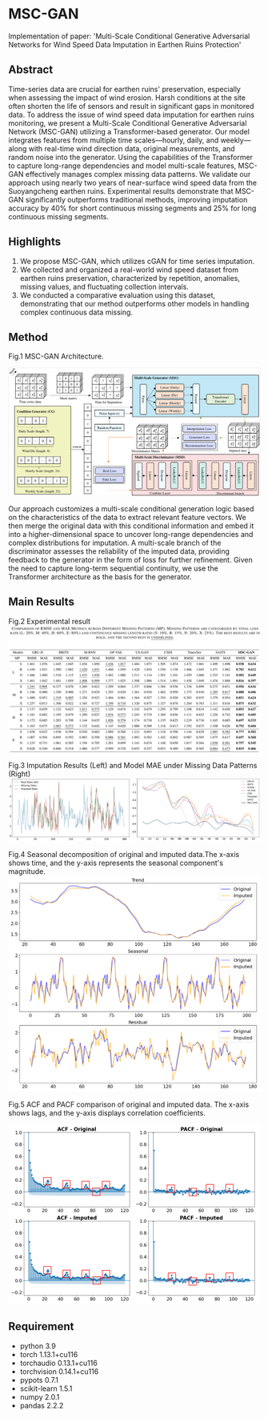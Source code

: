 # MSC-GAN

Implementation of paper: 'Multi-Scale Conditional Generative Adversarial Networks for Wind Speed Data Imputation in Earthen Ruins Protection'

##  Abstract

Time-series data are crucial for earthen ruins' preservation, especially when assessing the impact of wind erosion. Harsh conditions at the site often shorten the life of sensors and result in significant gaps in monitored data. To address the issue of wind speed data imputation for earthen ruins monitoring, we present a Multi-Scale Conditional Generative Adversarial Network (MSC-GAN) utilizing a Transformer-based generator. Our model integrates features from multiple time scales—hourly, daily, and weekly—along with real-time wind direction data, original measurements, and random noise into the generator. Using the capabilities of the Transformer to capture long-range dependencies and model multi-scale features, MSC-GAN effectively manages complex missing data patterns. We validate our approach using nearly two years of near-surface wind speed data from the Suoyangcheng earthen ruins. Experimental results demonstrate that MSC-GAN significantly outperforms traditional methods, improving imputation accuracy by 40% for short continuous missing segments and 25% for long continuous missing segments. 

##  Highlights

1. We propose MSC-GAN, which utilizes cGAN for time series imputation.
2. We collected and organized a real-world wind speed dataset from earthen ruins preservation, characterized by repetition, anomalies, missing values, and fluctuating collection intervals.
3. We conducted a comparative evaluation using this dataset, demonstrating that our method outperforms other models in handling complex continuous data missing.

## Method


Fig.1 MSC-GAN Architecture.

![](material/model.png)

Our approach customizes a multi-scale conditional generation logic based on the characteristics of the data to extract relevant feature vectors. We then merge the original data with this conditional information and embed it into a higher-dimensional space to uncover long-range dependencies and complex distributions for imputation. A multi-scale branch of the discriminator assesses the reliability of the imputed data, providing feedback to the generator in the form of loss for further refinement. Given the need to capture long-term sequential continuity, we use the Transformer architecture as the basis for the generator. 

## Main Results

Fig.2 Experimental result
![](material/compare.png)

Fig.3 Imputation Results (Left) and Model MAE under Missing Data Patterns (Right)
![](material/result.png)

Fig.4 Seasonal decomposition of original and imputed data.The x-axis shows time, and the y-axis represents the seasonal component's magnitude.
![](material/decomposition_comparison.png)

Fig.5 ACF and PACF comparison of original and imputed data. The x-axis shows lags, and the y-axis displays correlation coefficients.

![](material/acf-marked.png)

## Requirement

- python 3.9
- torch 1.13.1+cu116
- torchaudio 0.13.1+cu116
- torchvision 0.14.1+cu116
- pypots 0.7.1
- scikit-learn 1.5.1
- numpy 2.0.1
- pandas 2.2.2